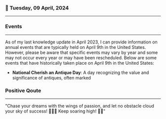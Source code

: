 ### 📅 Tuesday, 09 April, 2024
------
### Events
------
As of my last knowledge update in April 2023, I can provide information on annual events that are typically held on April 9th in the United States. However, please be aware that specific events may vary by year and some may not occur every year or may have been rescheduled. Below are some events that have historically taken place on April 9th in the United States:

- **National Cherish an Antique Day**: A day recognizing the value and significance of antiques, often marked
### Positive Qoute
------
"Chase your dreams with the wings of passion, and let no obstacle cloud your sky of success! 🌠💫✨ Keep soaring high! 🚀🌈"
